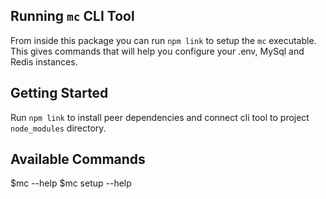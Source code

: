 ## Running `mc` CLI Tool

From inside this package you can run `npm link` to setup the `mc` executable. This gives commands that will help you configure your .env, MySql and Redis instances.

## Getting Started

Run `npm link` to install peer dependencies and connect cli tool to project `node_modules` directory.

## Available Commands
  
  $mc --help
  $mc setup --help
